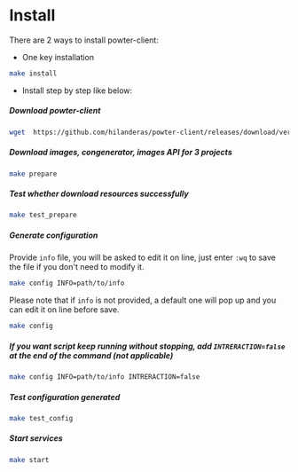 # Install
There are 2 ways to install powter-client:
* One key installation
```bash
make install
```
* Install step by step like below:
##### Download powter-client
```bash
wget  https://github.com/hilanderas/powter-client/releases/download/version/powter-client-m.n.p.zip
```
##### Download images, congenerator, images API for 3 projects
```bash
make prepare
``` 
##### Test whether download resources successfully
```bash
make test_prepare
```
##### Generate configuration
Provide `info` file, you will be asked to edit it on line, just enter `:wq` to save the file if you don't need to modify it.
```bash
make config INFO=path/to/info
```
Please note that if `info` is not provided, a default one will pop up and you can edit it on line before save.
```bash
make config 
```
##### If you want script keep running without stopping, add `INTRERACTION=false` at the end of the command (not applicable)
```bash
make config INFO=path/to/info INTRERACTION=false
```
##### Test configuration generated
```bash
make test_config
```
##### Start services
```bash
make start 
```


